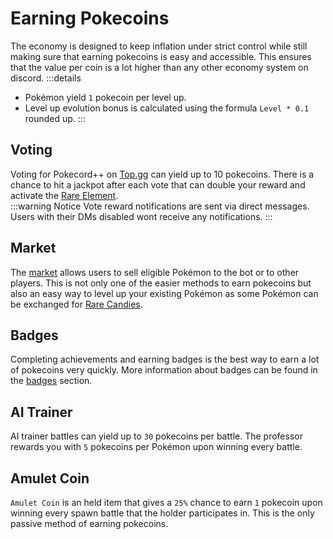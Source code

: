 # Earning Pokecoins

The economy is designed to keep inflation under strict control while still making sure that earning pokecoins is easy and accessible. This ensures that the value per coin is a lot higher than any other economy system on discord.
:::details

- Pokémon yield `1` pokecoin per level up.
- Level up evolution bonus is calculated using the formula `Level * 0.1` rounded up.
  :::

## Voting

Voting for Pokecord++ on [Top.gg](https://top.gg/bot/818836234104602635/vote) can yield up to 10 pokecoins. There is a chance to hit a jackpot after each vote that can double your reward and activate the [Rare Element](https://pokecord.org/items).<br>
:::warning Notice
Vote reward notifications are sent via direct messages. Users with their DMs disabled wont receive any notifications.
:::

## Market

The [market](../commands/market.html) allows users to sell eligible Pokémon to the bot or to other players. This is not only one of the easier methods to earn pokecoins but also an easy way to level up your existing Pokémon as some Pokémon can be exchanged for [Rare Candies](https://bulbapedia.bulbagarden.net/wiki/Rare_Candy).

## Badges

Completing achievements and earning badges is the best way to earn a lot of pokecoins very quickly. More information about badges can be found in the [badges](/strategies/badges.html) section.

## AI Trainer

AI trainer battles can yield up to `30` pokecoins per battle. The professor rewards you with `5` pokecoins per Pokémon upon winning every battle.

## Amulet Coin

`Amulet Coin` is an held item that gives a `25%` chance to earn `1` pokecoin upon winning every spawn battle that the holder participates in. This is the only passive method of earning pokecoins.

